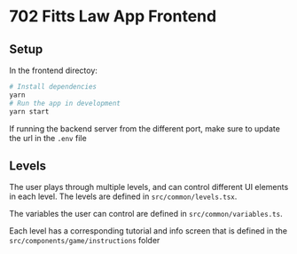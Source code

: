 # 702 Fitts Law App Frontend

## Setup

In the frontend directoy:

```sh
# Install dependencies
yarn
# Run the app in development
yarn start
```

If running the backend server from the different port, make sure to update the url in the `.env` file

## Levels

The user plays through multiple levels, and can control different UI elements in each level. The levels are defined in `src/common/levels.tsx`.

The variables the user can control are defined in `src/common/variables.ts`.

Each level has a corresponding tutorial and info screen that is defined in the `src/components/game/instructions` folder
